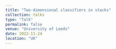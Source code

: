 ```yaml
---
title: "Two-dimensional classifiers in stacks"
collection: talks
type: "Talk"
permalink: false
venue: "University of Leeds"
date: 2022-11-24
location: "UK"
---
```

